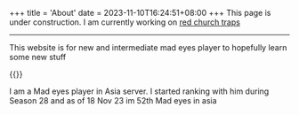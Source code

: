 +++
title = 'About'
date = 2023-11-10T16:24:51+08:00
+++
 This page is under construction.
I am currently working on 
<a href="/madeyesguide/traps/redchurch/">red church traps</a>

---

<p class="fs-5">
This website is for new and intermediate mad eyes player to hopefully learn some new stuff</p>


{{<d d=3 str="About me">}}
<p class="fs-5">
I am a Mad eyes player in Asia server. I started ranking with him during Season 28 and as of 18 Nov 23 im 52th Mad eyes in asia
</p>



<p class="fs-5"></p>